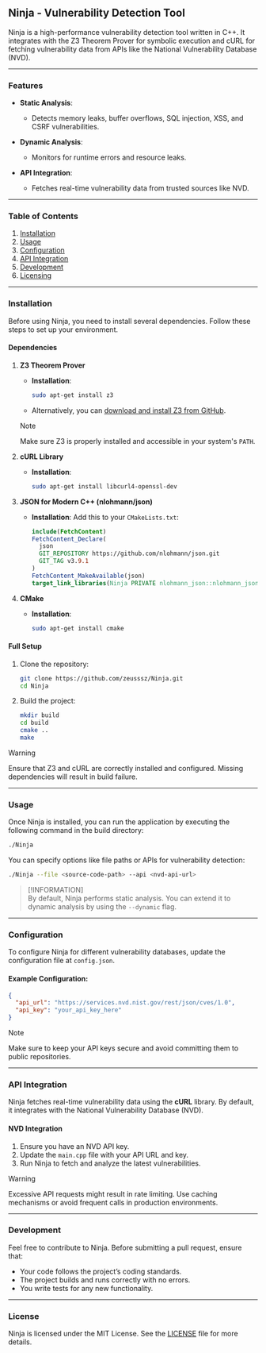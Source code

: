 ## Ninja - Vulnerability Detection Tool

Ninja is a high-performance vulnerability detection tool written in C++. It integrates with the Z3 Theorem Prover for symbolic execution and cURL for fetching vulnerability data from APIs like the National Vulnerability Database (NVD).

---

### Features

- **Static Analysis**:
  - Detects memory leaks, buffer overflows, SQL injection, XSS, and CSRF vulnerabilities.
  
- **Dynamic Analysis**:
  - Monitors for runtime errors and resource leaks.

- **API Integration**:
  - Fetches real-time vulnerability data from trusted sources like NVD.

---

### Table of Contents

1. [Installation](#installation)
2. [Usage](#usage)
3. [Configuration](#configuration)
4. [API Integration](#api-integration)
5. [Development](#development)
6. [Licensing](#license)

---

### Installation

Before using Ninja, you need to install several dependencies. Follow these steps to set up your environment.

#### Dependencies

1. **Z3 Theorem Prover**
   - **Installation**:
     ```bash
     sudo apt-get install z3
     ```
   - Alternatively, you can [download and install Z3 from GitHub](https://github.com/Z3Prover/z3).

   > [!NOTE]  
   > Make sure Z3 is properly installed and accessible in your system's `PATH`.

2. **cURL Library**
   - **Installation**:
     ```bash
     sudo apt-get install libcurl4-openssl-dev
     ```

3. **JSON for Modern C++ (nlohmann/json)**
   - **Installation**:
     Add this to your `CMakeLists.txt`:
     ```cmake
     include(FetchContent)
     FetchContent_Declare(
       json
       GIT_REPOSITORY https://github.com/nlohmann/json.git
       GIT_TAG v3.9.1
     )
     FetchContent_MakeAvailable(json)
     target_link_libraries(Ninja PRIVATE nlohmann_json::nlohmann_json)
     ```

4. **CMake**
   - **Installation**:
     ```bash
     sudo apt-get install cmake
     ```

#### Full Setup

1. Clone the repository:
   ```bash
   git clone https://github.com/zeusssz/Ninja.git
   cd Ninja
   ```

2. Build the project:
   ```bash
   mkdir build
   cd build
   cmake ..
   make
   ```

> [!WARNING]  
> Ensure that Z3 and cURL are correctly installed and configured. Missing dependencies will result in build failure.

---

### Usage

Once Ninja is installed, you can run the application by executing the following command in the build directory:

```bash
./Ninja
```

You can specify options like file paths or APIs for vulnerability detection:

```bash
./Ninja --file <source-code-path> --api <nvd-api-url>
```

> [!INFORMATION]  
> By default, Ninja performs static analysis. You can extend it to dynamic analysis by using the `--dynamic` flag.

---

### Configuration

To configure Ninja for different vulnerability databases, update the configuration file at `config.json`.

#### Example Configuration:

```json
{
  "api_url": "https://services.nvd.nist.gov/rest/json/cves/1.0",
  "api_key": "your_api_key_here"
}
```

> [!NOTE]  
> Make sure to keep your API keys secure and avoid committing them to public repositories.

---

### API Integration

Ninja fetches real-time vulnerability data using the **cURL** library. By default, it integrates with the National Vulnerability Database (NVD).

#### NVD Integration

1. Ensure you have an NVD API key.
2. Update the `main.cpp` file with your API URL and key.
3. Run Ninja to fetch and analyze the latest vulnerabilities.

> [!WARNING]  
> Excessive API requests might result in rate limiting. Use caching mechanisms or avoid frequent calls in production environments.

---

### Development

Feel free to contribute to Ninja. Before submitting a pull request, ensure that:

- Your code follows the project’s coding standards.
- The project builds and runs correctly with no errors.
- You write tests for any new functionality.

---

### License

Ninja is licensed under the MIT License. See the [LICENSE](LICENSE) file for more details.
